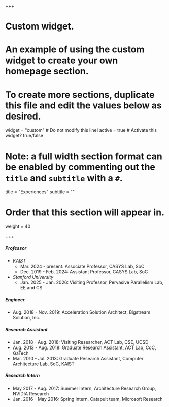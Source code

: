 +++
# Custom widget.
# An example of using the custom widget to create your own homepage section.
# To create more sections, duplicate this file and edit the values below as desired.
widget = "custom"  # Do not modify this line!
active = true  # Activate this widget? true/false

# Note: a full width section format can be enabled by commenting out the `title` and `subtitle` with a `#`.
title = "Experiences"
subtitle = ""

# Order that this section will appear in.
weight = 40

+++

#####	Professor	
-	*KAIST*
	-	Mar. 2024 - present: Associate Professor, CASYS Lab, SoC
	-	Dec. 2019 - Feb. 2024: Assistant Professor, CASYS Lab, SoC
-	*Stanford University*
	-	Jan. 2025 - Jan. 2026: Visiting Professor, Pervasive Parallelism Lab, EE and CS

#####	Engineer
-	Aug. 2018 - Nov. 2019: Acceleration Solution Architect, Bigstream Solution, Inc.

#####	Research Assistant
-	Jan. 2018 - Aug. 2018: Visiting Researcher, ACT Lab, CSE, UCSD
-	Aug. 2013 - Aug. 2018: Graduate Research Assistant, ACT Lab, CoC, GaTech
-	Mar. 2010 - Jul. 2013: Graduate Research Assistant, Computer Architecture Lab, SoC, KAIST

#####	Research Intern
-	May 2017 - Aug. 2017: Summer Intern, Architecture Research Group, NVIDIA Research
-	Jan. 2016 - May 2016: Spring Intern, Catapult team, Microsoft Research

<!-- #####	Teaching Assistant
-	2016.Fall: CS3220 Processor Design
-	2014.Fall: CS3220 Processor Design
- 	2014.Spring: CS8803 ACT (Alternative Computing Technology)
-	2011.Spring: CS211 Digital System and Lab
-	2010.Fall: CS310 Embedded Computer Systems
-->
